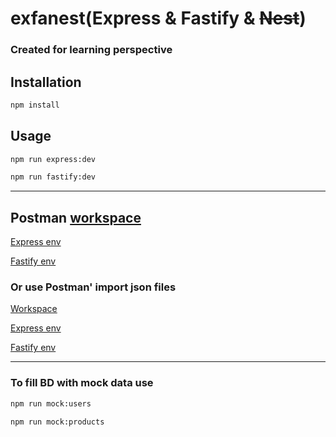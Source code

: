 # exfanest(Express & Fastify & ~~Nest~~)

### Created for learning perspective

## Installation

```bash
npm install
```

## Usage
```bash
npm run express:dev
```
```bash
npm run fastify:dev
```

____

## Postman [workspace](https://app.getpostman.com/join-team?invite_code=e8dd2bc39814080ea0f797980870e672&target_code=2dcd1081411dc044170042cdfa4b5409)

[Express env](https://go.postman.co/workspace/My-Workspace~12cf23ba-c208-4fa3-8d3d-4b40078992cc/environment/21971734-6f773816-ef96-4434-9249-c34c7b52b2b2)

[Fastify env](https://go.postman.co/workspace/My-Workspace~12cf23ba-c208-4fa3-8d3d-4b40078992cc/environment/21971734-6f773816-ef96-4434-9249-c34c7b52b2b2)

### Or use Postman' import json files

[Workspace](./BE%20learning.postman_collection.json)

[Express env](./Express.postman_environment.json)

[Fastify env](./Fastify.postman_environment.json)

____

### To fill BD with mock data use 
```bash
npm run mock:users
```
```bash
npm run mock:products
```
